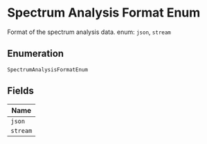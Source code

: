 
# Spectrum Analysis Format Enum

Format of the spectrum analysis data. enum: `json`, `stream`

## Enumeration

`SpectrumAnalysisFormatEnum`

## Fields

| Name |
|  --- |
| `json` |
| `stream` |

